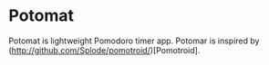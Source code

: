 # Potomat

Potomat is lightweight Pomodoro timer app. Potomar is inspired by (http://github.com/Splode/pomotroid/)[Pomotroid].